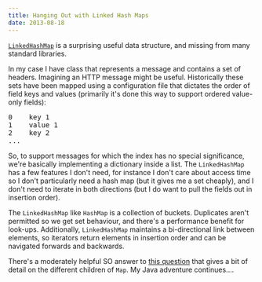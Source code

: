 ```yaml
---
title: Hanging Out with Linked Hash Maps
date: 2013-08-18
---
```


[`LinkedHashMap`](http://docs.oracle.com/javase/6/docs/api/java/util/LinkedHashMap.html)
is a surprising useful data structure, and missing from many standard
libraries.

In my case I have class that represents a message and contains a set of
headers. Imagining an HTTP message might be useful. Historically these sets
have been mapped using a configuration file that dictates the order of field
keys and values (primarily it's done this way to support ordered value-only
fields):

<pre>
0    key 1
1    value 1
2    key 2
...
</pre>

So, to support messages for which the index has no special significance,
we're basically implementing a dictionary inside a list. The
`LinkedHashMap` has a few features I don't need, for instance I don't
care about access time so I don't particularly need a hash map (but it
gives me a set cheaply), and I don't need to iterate in both directions
(but I do want to pull the fields out in insertion order).

The `LinkedHashMap` like `HashMap` is a collection of buckets. Duplicates
aren't permitted so we get set behaviour, and there's a performance benefit
for look-ups. Additionally, `LinkedHashMap` maintains a bi-directional link
between elements, so iterators return elements in insertion order and
can be navigated forwards and backwards.

There's a moderately helpful SO answer to [this question](http://stackoverflow.com/questions/2889777/difference-between-hashmap-linkedhashmap-and-sortedmap-in-java) that gives a bit of detail on the different children of `Map`. My Java
adventure continues....

